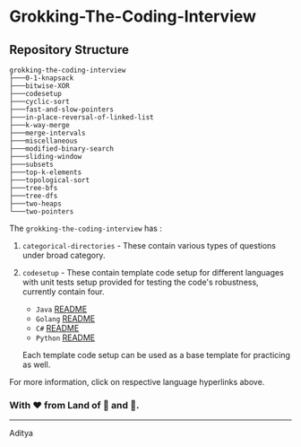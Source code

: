 # Grokking-The-Coding-Interview
## Repository Structure

```
grokking-the-coding-interview
├───0-1-knapsack
├───bitwise-XOR
├───codesetup
├───cyclic-sort
├───fast-and-slow-pointers
├───in-place-reversal-of-linked-list
├───k-way-merge
├───merge-intervals
├───miscellaneous
├───modified-binary-search
├───sliding-window
├───subsets
├───top-k-elements
├───topological-sort
├───tree-bfs
├───tree-dfs
├───two-heaps
└───two-pointers
```

The `grokking-the-coding-interview` has :

1. `categorical-directories`  - These contain various types of questions under broad category.

2. `codesetup` - These contain template code setup for different languages with unit tests setup provided for testing the code's robustness, currently contain four.

   - `Java` [README](https://github.com/aditya109/Grokking-The-Coding-Interview/blob/main/codesetup/references/JAVA-README.md)
   - `Golang` [README](https://github.com/aditya109/Grokking-The-Coding-Interview/blob/main/codesetup/references/GOLANG-README.md)
   - `C#` [README](https://github.com/aditya109/Grokking-The-Coding-Interview/blob/main/codesetup/references/C%23-README.md)
   - `Python` [README](https://github.com/aditya109/Grokking-The-Coding-Interview/blob/main/codesetup/references/PYTHON-README.md)

   Each template code setup can be used as a base template for practicing as well.

For more information, click on respective language hyperlinks above.

### With ❤ from Land of 🦚 and 🐅.
---
Aditya

